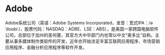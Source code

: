 # Adobe
Adobe系统公司（英语：Adobe Systems Incorporated，发音：宽式IPA：/əˈdoʊbiː/，股票代码：NASDAQ：ADBE、LSE：ABS），是美国一家跨国电脑软件公司，总部位于加州的圣何塞，其官方大中华部门内也常以中文“奥多比”自称。主要从事多媒体制作类软件的开发，近年亦开始涉足丰富互联网应用程序、市场营销应用程序、金融分析应用程序等软件开发。
